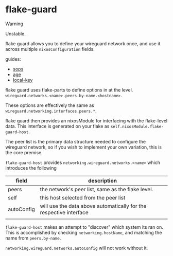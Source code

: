# flake-guard
> [!WARNING]
> Unstable.

flake guard allows you to define your wireguard network once, and use it across multiple `nixosConfiguration` fields.

guides:
- [sops](./sops.md)
- [age](./age.md)
- [local-key](./local-key.md)



flake guard uses flake-parts to define options in at the level. `wireguard.networks.<name>.peers.by-name.<hostname>`.

These options are effectively the same as `wireguard.networking.interfaces.peers.*`.


flake guard then provides an nixosModule for interfacing with the flake-level data. This interface is generated on your flake as `self.nixosModule.flake-guard-host`.


The peer list is the primary data structure needed to configure the wireguard network, so if you wish to implement your own variation, this is the core premise.


`flake-guard-host` provides `networking.wireguard.networks.<name>`
which introduces the following


| field      | description                                                        |
|------------|--------------------------------------------------------------------|
| peers      | the network's peer list, same as the flake level.                  |
| self       | this host selected from the peer list                              |
| autoConfig | will use the data above automatically for the respective interface |
|            |                                                                    |


`flake-guard-host` makes an attempt to "discover" which system its ran on. This is accomplished by checking `networking.hostName`, and matching the name from `peers.by-name`. 


`networking.wireguard.networks.autoConfig` will not work without it.



